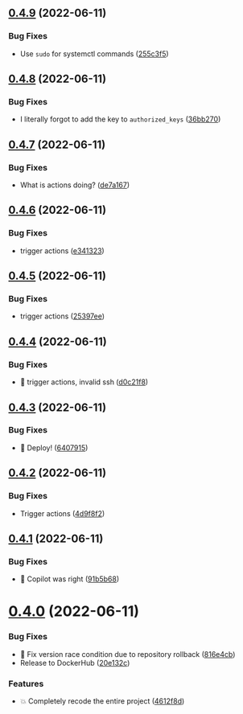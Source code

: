 ## [0.4.9](https://github.com/magnesium-uploader/magnesium-oxide/compare/v0.4.8...v0.4.9) (2022-06-11)


### Bug Fixes

* Use `sudo` for systemctl commands ([255c3f5](https://github.com/magnesium-uploader/magnesium-oxide/commit/255c3f5ddb298af0475927efe9dbc72c199ade8f))



## [0.4.8](https://github.com/magnesium-uploader/magnesium-oxide/compare/v0.4.7...v0.4.8) (2022-06-11)


### Bug Fixes

* I literally forgot to add the key to `authorized_keys` ([36bb270](https://github.com/magnesium-uploader/magnesium-oxide/commit/36bb2704be0f322b7e0cb3e0048d5c76c92f1cca))



## [0.4.7](https://github.com/magnesium-uploader/magnesium-oxide/compare/v0.4.6...v0.4.7) (2022-06-11)


### Bug Fixes

* What is actions doing? ([de7a167](https://github.com/magnesium-uploader/magnesium-oxide/commit/de7a167826d7019d9aa138aeec90dcdd127af972))



## [0.4.6](https://github.com/magnesium-uploader/magnesium-oxide/compare/v0.4.5...v0.4.6) (2022-06-11)


### Bug Fixes

* trigger actions ([e341323](https://github.com/magnesium-uploader/magnesium-oxide/commit/e3413231a6ae60daa8bf69f1b8ae3a207b5b0440))



## [0.4.5](https://github.com/magnesium-uploader/magnesium-oxide/compare/v0.4.4...v0.4.5) (2022-06-11)


### Bug Fixes

* trigger actions ([25397ee](https://github.com/magnesium-uploader/magnesium-oxide/commit/25397eebbb34f3f8176f6d08f614442337d5f446))



## [0.4.4](https://github.com/magnesium-uploader/magnesium-oxide/compare/v0.4.3...v0.4.4) (2022-06-11)


### Bug Fixes

* :bug: trigger actions, invalid ssh ([d0c21f8](https://github.com/magnesium-uploader/magnesium-oxide/commit/d0c21f89b9bb2c606ce6120b5d3f16c0cdbbddf2))



## [0.4.3](https://github.com/magnesium-uploader/magnesium-oxide/compare/v0.4.2...v0.4.3) (2022-06-11)


### Bug Fixes

* :rocket: Deploy! ([6407915](https://github.com/magnesium-uploader/magnesium-oxide/commit/64079153c0f58ddde4da97c7cd25a5e097fac562))



## [0.4.2](https://github.com/magnesium-uploader/magnesium-oxide/compare/v0.4.1...v0.4.2) (2022-06-11)


### Bug Fixes

* Trigger actions ([4d9f8f2](https://github.com/magnesium-uploader/magnesium-oxide/commit/4d9f8f2944c6acd729fcc1afd99849a19c70250e))



## [0.4.1](https://github.com/magnesium-uploader/magnesium-oxide/compare/v0.4.0...v0.4.1) (2022-06-11)


### Bug Fixes

* :bug: Copilot was right ([91b5b68](https://github.com/magnesium-uploader/magnesium-oxide/commit/91b5b68adf234fca41ce18d1b4cfe7bab5483a82))



# [0.4.0](https://github.com/magnesium-uploader/magnesium-oxide/compare/4612f8d13d5ecbd999ddb35e8127a4b9c1e5340a...v0.4.0) (2022-06-11)


### Bug Fixes

* :bookmark: Fix version race condition due to repository rollback ([816e4cb](https://github.com/magnesium-uploader/magnesium-oxide/commit/816e4cb2ebcf7ae94e12b04ceb8e47e39ee4cbd8))
* Release to DockerHub ([20e132c](https://github.com/magnesium-uploader/magnesium-oxide/commit/20e132c791450b30f97aebb9bf90150ac7e23887))


### Features

* :boom: Completely recode the entire project ([4612f8d](https://github.com/magnesium-uploader/magnesium-oxide/commit/4612f8d13d5ecbd999ddb35e8127a4b9c1e5340a))



